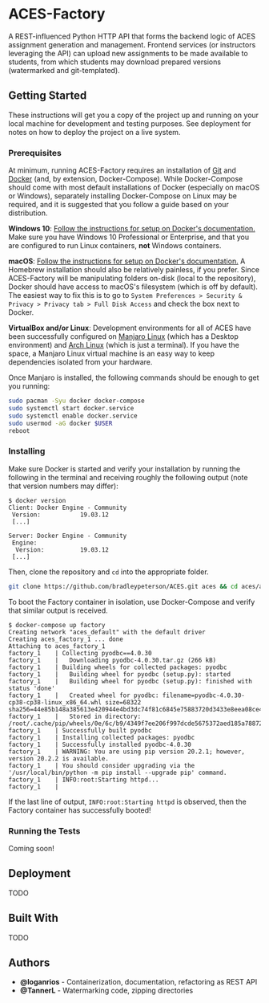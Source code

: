 # ACES-Factory

A REST-influenced Python HTTP API that forms the backend logic of ACES assignment generation and management. Frontend services (or instructors leveraging the API) can upload new assignments to be made available to students, from which students may download prepared versions (watermarked and git-templated). 

## Getting Started

These instructions will get you a copy of the project up and running on your local machine for development and testing purposes. See deployment for notes on how to deploy the project on a live system.

### Prerequisites

At minimum, running ACES-Factory requires an installation of [Git](https://git-scm.com/) and [Docker](https://docs.docker.com/get-docker/) (and, by extension, Docker-Compose). While Docker-Compose should come with most default installations of Docker (especially on macOS or Windows), separately installing Docker-Compose on Linux may be required, and it is suggested that you follow a guide based on your distribution.

**Windows 10**: [Follow the instructions for setup on Docker's documentation.](https://docs.docker.com/docker-for-windows/install/) Make sure you have Windows 10 Professional or Enterprise, and that you are configured to run Linux containers, **not** Windows containers.

**macOS**: [Follow the instructions for setup on Docker's documentation.](https://docs.docker.com/docker-for-mac/install/) A Homebrew installation should also be relatively painless, if you prefer. Since ACES-Factory will be manipulating folders on-disk (local to the repository), Docker should have access to macOS's filesystem (which is off by default). The easiest way to fix this is to go to `System Preferences > Security & Privacy > Privacy tab > Full Disk Access` and check the box next to Docker.

**VirtualBox and/or Linux**: Development environments for all of ACES have been successfully configured on [Manjaro Linux](https://manjaro.org/) (which has a Desktop environment) and [Arch Linux](https://www.archlinux.org/) (which is just a terminal). If you have the space, a Manjaro Linux virtual machine is an easy way to keep dependencies isolated from your hardware. 

Once Manjaro is installed, the following commands should be enough to get you running:
```bash
sudo pacman -Syu docker docker-compose
sudo systemctl start docker.service
sudo systemctl enable docker.service
sudo usermod -aG docker $USER
reboot
```

### Installing

Make sure Docker is started and verify your installation by running the following in the terminal and receiving roughly the following output (note that version numbers may differ):
```
$ docker version
Client: Docker Engine - Community
 Version:           19.03.12
 [...]

Server: Docker Engine - Community
 Engine:
  Version:          19.03.12
 [...]
```

Then, clone the repository and `cd` into the appropriate folder.
```bash
git clone https://github.com/bradleypeterson/ACES.git aces && cd aces/aces
```

To boot the Factory container in isolation, use Docker-Compose and verify that similar output is received.  

```
$ docker-compose up factory
Creating network "aces_default" with the default driver
Creating aces_factory_1 ... done
Attaching to aces_factory_1
factory_1    | Collecting pyodbc==4.0.30
factory_1    |   Downloading pyodbc-4.0.30.tar.gz (266 kB)
factory_1    | Building wheels for collected packages: pyodbc
factory_1    |   Building wheel for pyodbc (setup.py): started
factory_1    |   Building wheel for pyodbc (setup.py): finished with status 'done'
factory_1    |   Created wheel for pyodbc: filename=pyodbc-4.0.30-cp38-cp38-linux_x86_64.whl size=68322 sha256=44e85b148a385613e420944e4bd3dc74f81c6845e75883720d3433e8eea08ce4
factory_1    |   Stored in directory: /root/.cache/pip/wheels/0e/6c/b9/4349f7ee206f997dcde5675372aed185a788729278ad749953
factory_1    | Successfully built pyodbc
factory_1    | Installing collected packages: pyodbc
factory_1    | Successfully installed pyodbc-4.0.30
factory_1    | WARNING: You are using pip version 20.2.1; however, version 20.2.2 is available.
factory_1    | You should consider upgrading via the '/usr/local/bin/python -m pip install --upgrade pip' command.
factory_1    | INFO:root:Starting httpd...
factory_1    |
```

If the last line of output, `INFO:root:Starting httpd` is observed, then the Factory container has successfully booted!

### Running the Tests

Coming soon!

## Deployment

TODO

## Built With

TODO

## Authors

* **@loganrios** - Containerization, documentation, refactoring as REST API
* **@TannerL** - Watermarking code, zipping directories
